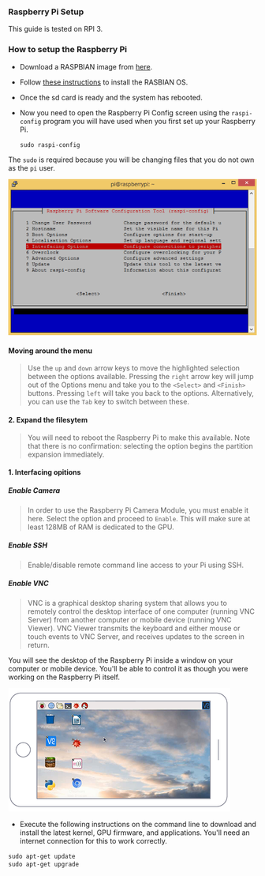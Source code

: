 ### Raspberry Pi Setup

This guide is tested on RPI 3.

### How to setup the Raspberry Pi

* Download a RASPBIAN image from [here](https://www.raspberrypi.org/downloads/raspbian/).
* Follow [these instructions](https://www.raspberrypi.org/documentation/installation/installing-images/README.md) to install the RASBIAN OS. 
* Once the sd card is ready and the system has rebooted.

* Now you need to open the Raspberry Pi Config screen using the `raspi-config` program you will have used when you first set up your Raspberry Pi.
   ```
   sudo raspi-config
   ```  
The `sudo`  is required because you will be changing files that you do not own as the `pi` user.

![raspi-config](https://github.com/Karem-Elzftawy/Baby-monitoring-Using-Raspberry-pi-and-Noir-Camera-with-Two-IR-leds/blob/master/images/raspi-config.png)

#### Moving around the menu

>Use the `up` and `down` arrow keys to move the highlighted selection between the options available. Pressing the `right` arrow key will jump out of the Options menu and take you to the `<Select>` and `<Finish>` buttons. Pressing `left` will take you back to the options. Alternatively, you can use the `Tab` key to switch between these.

#### 2. Expand the filesytem

>You will need to reboot the Raspberry Pi to make this available. Note that there is no confirmation: selecting the option begins the partition expansion immediately.

#### 1. Interfacing opitions

##### Enable Camera

>In order to use the Raspberry Pi Camera Module, you must enable it here. Select the option and proceed to `Enable`. This will make sure at least 128MB of RAM is dedicated to the GPU.

##### Enable SSH

>Enable/disable remote command line access to your Pi using SSH.

##### Enable VNC

>VNC is a graphical desktop sharing system that allows you to remotely control the desktop interface of one computer (running VNC Server) from another computer or mobile device (running VNC Viewer). VNC Viewer transmits the keyboard and either mouse or touch events to VNC Server, and receives updates to the screen in return.

You will see the desktop of the Raspberry Pi inside a window on your computer or mobile device. You'll be able to control it as though you were working on the Raspberry Pi itself.

![VNC](https://github.com/Karem-Elzftawy/Baby-monitoring-Using-Raspberry-pi-and-Noir-Camera-with-Two-IR-leds/blob/master/images/raspberry-pi-connect.png)


* Execute the following instructions on the command line to download and install the latest kernel, GPU firmware, and applications. You'll need an internet connection for this to work correctly.
```
sudo apt-get update
sudo apt-get upgrade
```
